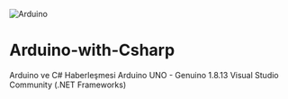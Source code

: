 ![Arduino](https://st2.myideasoft.com/idea/dz/31/myassets/products/821/arduino-uno-r3-klon-teknoartshop-robitshop-2.jpg?revision=1548423361)


# Arduino-with-Csharp
Arduino ve C# Haberleşmesi
Arduino UNO - Genuino 1.8.13
Visual Studio Community (.NET Frameworks)
